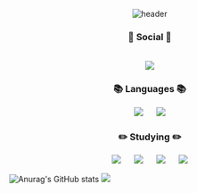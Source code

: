 

<!--
**worms7737/worms7737** is a ✨ _special_ ✨ repository because its `README.md` (this file) appears on your GitHub profile.

Here are some ideas to get you started:

- 🔭 I’m currently working on ...
- 🌱 I’m currently learning ...
- 👯 I’m looking to collaborate on ...
- 🤔 I’m looking for help with ...
- 💬 Ask me about ...
- 📫 How to reach me: ...
- 😄 Pronouns: ...
- ⚡ Fun fact: ...
-->
<div align="center">
  
![header](https://capsule-render.vercel.app/api?type=waving&fontSize=45&fontColor=c3b091&color=f5f5dc&text=J._.gu!)
  
<!--
 /--------For my ability and social network service id------------------------
-->
  
</div>
<div align="center">
<h3 align="center"><b>💌 Social 💌 </b></h3>
<br>
<a href="https://www.instagram.com/j._.gu/">
 <img 
        src="http://img.shields.io/badge/j._.gu-E4405F?style=flat&logo=Instagram&logoColor=white&link=https://www.instagram.com/j._.gu/"
        style="height : auto; margin-left : 10px; margin-right : 10px;"/>
</a>
  
<h3 align="center"><b>📚 Languages 📚</b></h3>
<img 
      src="https://img.shields.io/badge/c++-00599C?style=flat&logo=cplusplus&logoColor=white"
      style="height : auto; margin-left : 10px; margin-right : 10px;">
<img 
      src="https://img.shields.io/badge/C-00599C?style=flat&logo=c&logoColor=white"
      style="height : auto; margin-left : 10px; margin-right : 10px;">
  
<h3 align="center"><b>✏️ Studying ✏️</b></h3>
<img 
      src="https://img.shields.io/badge/Linux-FCC624?style=flat&logo=linux&logoColor=white"
      style="height : auto; margin-left : 10px; margin-right : 10px;">
<img 
      src="https://img.shields.io/badge/Unreal-0E1128?style=flat&logo=unrealengine&logoColor=white"
      style="height : auto; margin-left : 10px; margin-right : 10px;">
<img 
      src="https://img.shields.io/badge/Red hat-EE0000?style=flat&logo=red hat&logoColor=white"
      style="height : auto; margin-left : 10px; margin-right : 10px;">
<img 
      src="https://img.shields.io/badge/Inflearn-green?style=flat&logo=""&logoColor=white"
      style="height : auto; margin-left : 10px; margin-right : 10px;">
</div>

![Anurag's GitHub stats](https://github-readme-stats.vercel.app/api?username=worms7737&show_icons=true&theme=gruvbox_light)
   <img src="https://github-readme-stats.vercel.app/api/top-langs/?username=worms7737&exclude_repo=dkssud8150.github.io&layout=compact&theme=buefy" />
